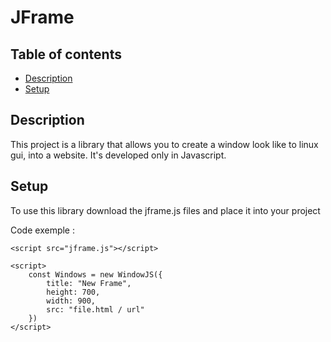 # JFrame

## Table of contents
* [Description](#description)
* [Setup](#setup)

## Description
This project is a library that allows you to create a window look like to linux gui, into a website.
It's developed only in Javascript.
	
## Setup
To use this library download the jframe.js files and place it into your project

Code exemple :

```
<script src="jframe.js"></script>

<script>
    const Windows = new WindowJS({
        title: "New Frame",
        height: 700,
        width: 900,
        src: "file.html / url"
    })
</script>
```
